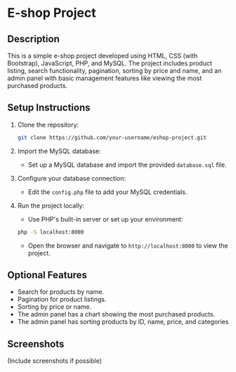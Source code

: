 # E-shop Project

## Description
This is a simple e-shop project developed using HTML, CSS (with Bootstrap), JavaScript, PHP, and MySQL. The project includes product listing, search functionality, pagination, sorting by price and name, and an admin panel with basic management features like viewing the most purchased products.

## Setup Instructions

1. Clone the repository:
   ```bash
   git clone https://github.com/your-username/eshop-project.git
   ```

2. Import the MySQL database:
   - Set up a MySQL database and import the provided `database.sql` file.

3. Configure your database connection:
   - Edit the `config.php` file to add your MySQL credentials.

4. Run the project locally:
   - Use PHP's built-in server or set up your environment:
   ```bash
   php -S localhost:8000
   ```

   - Open the browser and navigate to `http://localhost:8000` to view the project.

## Optional Features
- Search for products by name.
- Pagination for product listings.
- Sorting by price or name.
- The admin panel has a chart showing the most purchased products.
- The admin panel has sorting products by ID, name, price, and categories

## Screenshots
(Include screenshots if possible)
